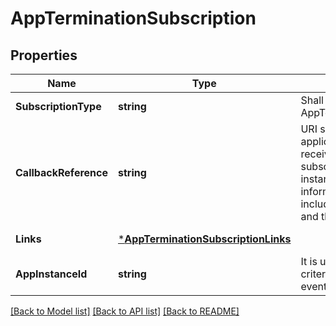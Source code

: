 # AppTerminationSubscription

## Properties
Name | Type | Description | Notes
------------ | ------------- | ------------- | -------------
**SubscriptionType** | **string** | Shall be set to AppTerminationSubscription. | [default to null]
**CallbackReference** | **string** | URI selected by the MEC application instance to receive notifications on the subscribed MEC application instance management information. This shall be included in both the request and the response. | [default to null]
**Links** | [***AppTerminationSubscriptionLinks**](AppTerminationSubscription__links.md) |  | [default to null]
**AppInstanceId** | **string** | It is used as the filtering criterion for the subscribed events. | [default to null]

[[Back to Model list]](../README.md#documentation-for-models) [[Back to API list]](../README.md#documentation-for-api-endpoints) [[Back to README]](../README.md)

